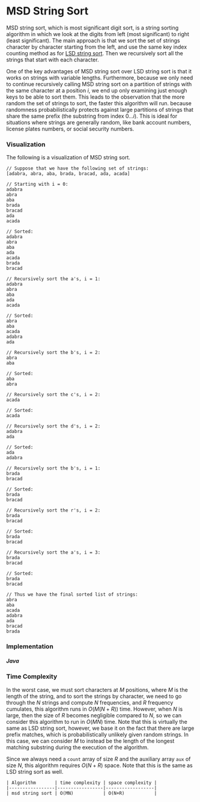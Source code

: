 # MSD String Sort

MSD string sort, which is most significant digit sort, is a string sorting algorithm in which we
look at the digits from left (most significant) to right (least significant). The main approach is 
that we sort the set of strings character by character starting from the left, and use the same key
index counting method as for [LSD string sort](/categories/algorithms/strings/lsd-string-sort). 
Then we recursively sort all the strings that start with each character. 

One of the key advantages of MSD string sort over LSD string sort is that it works on strings with 
variable lengths. Furthermore, because we only need to continue recursively calling MSD string sort
on a partition of strings with the same character at a position $i$, we end up only examining 
just enough keys to be able to sort them. This leads to the observation that the more random the set 
of strings to sort, the faster this algorithm will run. because randomness probabilistically 
protects against large partitions of strings that share the same prefix (the substring from index 
$0...i$). This is ideal for situations where strings are generally random, like bank account 
numbers, license plates numbers, or social security numbers.

### Visualization

The following is a visualization of MSD string sort.

```
// Suppose that we have the following set of strings:
[adabra, abra, aba, brada, bracad, ada, acada]

// Starting with i = 0:
adabra
abra
aba
brada
bracad
ada
acada

// Sorted:
adabra
abra
aba
ada
acada
brada
bracad

// Recursively sort the a's, i = 1:
adabra      
abra
aba
ada
acada

// Sorted:
abra
aba
acada
adabra      
ada

// Recursively sort the b's, i = 2:
abra
aba

// Sorted:
aba
abra

// Recursively sort the c's, i = 2:
acada

// Sorted:
acada

// Recursively sort the d's, i = 2:
adabra      
ada

// Sorted:
ada
adabra

// Recursively sort the b's, i = 1:
brada
bracad

// Sorted:
brada
bracad

// Recursively sort the r's, i = 2:
brada
bracad

// Sorted:
brada
bracad

// Recursively sort the a's, i = 3:
brada
bracad

// Sorted:
brada
bracad

// Thus we have the final sorted list of strings:
abra
aba
acada
adabra      
ada
bracad
brada
```

### Implementation

##### Java

<script src="https://gist.github.com/eliucs/11595a44566ace78f5d21ed706e03eb8.js"></script>

### Time Complexity

In the worst case, we must sort characters at $M$ positions, where $M$ is the length of the string,
and to sort the strings by character, we need to go through the $N$ strings and compute $N$ 
frequencies, and $R$ frequency cumulates, this algorithm runs in $O(M(N+R))$ time. However, when 
$N$ is large, then the size of $R$ becomes negligible compared to $N$, so we can consider this 
algorithm to run in $O(MN)$ time. Note that this is virtually the same as LSD string sort, however,
we base it on the fact that there are large prefix matches, which is probabilistically unlikely
given random strings. In this case, we can consider $M$ to instead be the length of the longest
matching substring during the execution of the algorithm.

Since we always need a `count` array of size $R$ and the auxiliary array `aux` of size $N$, this
algorithm requires $O(N+R)$ space. Note that this is the same as LSD string sort as well.

```
| Algorithm       | time complexity | space complexity |
|-----------------|-----------------|------------------|
| msd string sort | O(MN)           | O(N+R)           |
```

